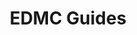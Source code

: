 ﻿---
title: "EDMC Guides"
description: "Elite Dangerous Market Connector guides"
layout: "guides/list"
---
